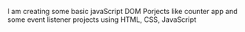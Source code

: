 I am creating some basic javaScript DOM Porjects
 like counter app and some event listener projects using HTML, CSS, JavaScript 


 
